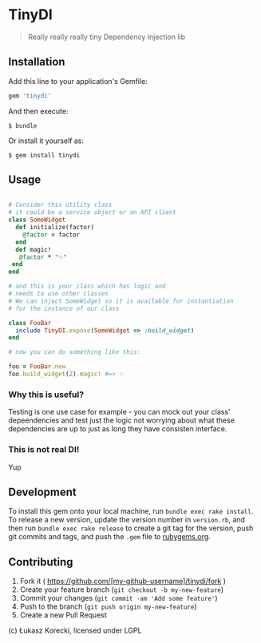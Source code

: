 # TinyDI

> Really really really tiny Dependency Injection lib

## Installation

Add this line to your application's Gemfile:

```ruby
gem 'tinydi'
```

And then execute:

    $ bundle

Or install it yourself as:

    $ gem install tinydi

## Usage

```ruby

# Consider this utility class
# it could be a service object or an API client
class SomeWidget
  def initialize(factor)
    @factor = factor
  end
  def magic!
   @factor * "✨"
 end
end

# and this is your class which has logic and
# needs to use other classes
# We can inject SomeWidget so it is available for instantiation
# for the instance of our class

class FooBar
  include TinyDI.expose(SomeWidget => :build_widget)
end

# now you can do something like this:

foo = FooBar.new
foo.build_widget(2).magic! #=> ✨

```

### Why this is useful?

Testing is one use case for example - you can mock out your class' depeendencies
and test just the logic not worrying about what these dependencies are up to
just as long they have consisten interface.

### This is not real DI!

Yup

## Development

To install this gem onto your local machine, run `bundle exec rake install`. To release a new version, update the version number in `version.rb`, and then run `bundle exec rake release` to create a git tag for the version, push git commits and tags, and push the `.gem` file to [rubygems.org](https://rubygems.org).

## Contributing

1. Fork it ( https://github.com/[my-github-username]/tinydi/fork )
2. Create your feature branch (`git checkout -b my-new-feature`)
3. Commit your changes (`git commit -am 'Add some feature'`)
4. Push to the branch (`git push origin my-new-feature`)
5. Create a new Pull Request


(c) Łukasz Korecki, licensed under LGPL

